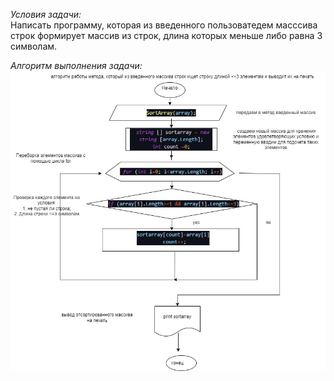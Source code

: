 *Условия задачи:*  
Написать программу, которая из введенного пользоватедем масссива строк формирует массив из строк, длина которых меньше либо равна 3 символам.  

*Алгоритм выполнения задачи:* 
![text](Algor.png)


